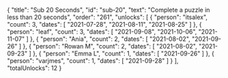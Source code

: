 {
  "title": "Sub 20 Seconds",
  "id": "sub-20",
  "text": "Complete a puzzle in less than 20 seconds",
  "order": "261",
  "unlocks": [
    {
      "person": "itsalex",
      "count": 3,
      "dates": [
        "2021-07-28",
        "2021-08-11",
        "2021-08-25"
      ]
    },
    {
      "person": "leaf",
      "count": 3,
      "dates": [
        "2021-09-08",
        "2021-10-06",
        "2021-11-07"
      ]
    },
    {
      "person": "Ania",
      "count": 2,
      "dates": [
        "2021-08-02",
        "2021-09-26"
      ]
    },
    {
      "person": "Rowan M",
      "count": 2,
      "dates": [
        "2021-08-02",
        "2021-09-23"
      ]
    },
    {
      "person": "Emma L",
      "count": 1,
      "dates": [
        "2021-09-26"
      ]
    },
    {
      "person": "varjmes",
      "count": 1,
      "dates": [
        "2021-09-28"
      ]
    }
  ],
  "totalUnlocks": 12
}